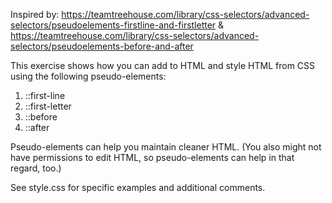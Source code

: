 Inspired by:
https://teamtreehouse.com/library/css-selectors/advanced-selectors/pseudoelements-firstline-and-firstletter
&
https://teamtreehouse.com/library/css-selectors/advanced-selectors/pseudoelements-before-and-after

This exercise shows how you can add to HTML and style HTML from CSS using the following pseudo-elements:
1. ::first-line
2. ::first-letter
3. ::before
4. ::after

Pseudo-elements can help you maintain cleaner HTML.  (You also might not have permissions to edit HTML, so pseudo-elements can help in that regard, too.)

See style.css for specific examples and additional comments.